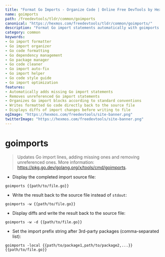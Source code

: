 ```yaml
---
title: "Format Go Imports - Organize Code | Online Free DevTools by Hexmos"
name: goimports
path: /freedevtools/tldr/common/goimports
canonical: "https://hexmos.com/freedevtools/tldr/common/goimports/"
description: "Format Go import statements automatically with goimports. Add missing imports, remove unused ones, and organize your Go code. Free online tool, no registration required."
category: common
keywords:
- Go import formatter
- Go import organizer
- Go code formatting
- Go dependency management
- Go package manager
- Go code cleaner
- Go import auto-fix
- Go import helper
- Go code style guide
- Go import optimization
features:
- Automatically adds missing Go import statements
- Removes unreferenced Go import statements
- Organizes Go import blocks according to standard conventions
- Writes formatted Go code directly back to the source file
- Displays diffs of import changes before writing to file
ogImage: "https://hexmos.com/freedevtools/site-banner.png"
twitterImage: "https://hexmos.com/freedevtools/site-banner.png"
---
```


# goimports

> Updates Go import lines, adding missing ones and removing unreferenced ones.
> More information: <https://pkg.go.dev/golang.org/x/tools/cmd/goimports>.

- Display the completed import source file:

`goimports {{path/to/file.go}}`

- Write the result back to the source file instead of `stdout`:

`goimports -w {{path/to/file.go}}`

- Display diffs and write the result back to the source file:

`goimports -w -d {{path/to/file.go}}`

- Set the import prefix string after 3rd-party packages (comma-separated list):

`goimports -local {{path/to/package1,path/to/package2,...}} {{path/to/file.go}}`
